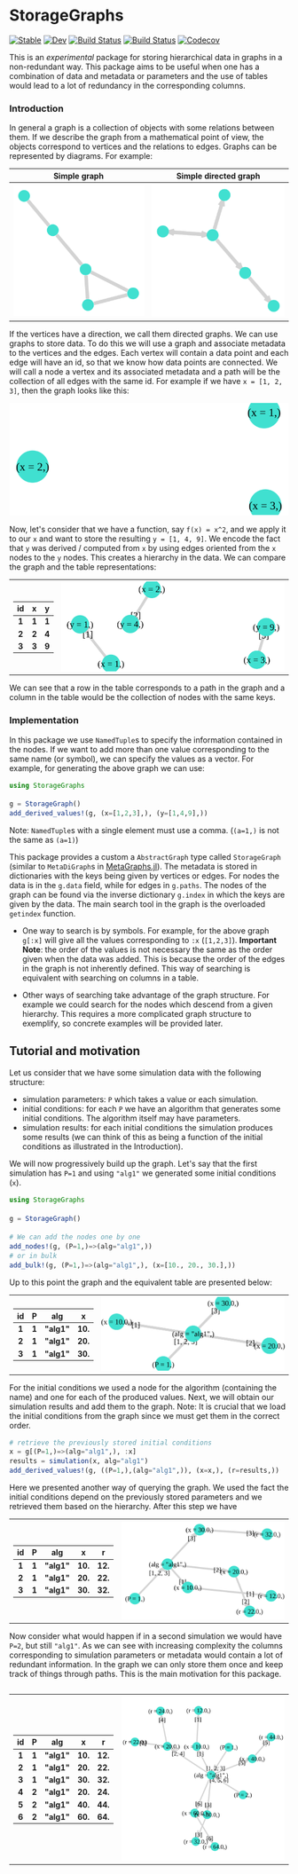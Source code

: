 # StorageGraphs

[![Stable](https://img.shields.io/badge/docs-stable-blue.svg)](https://SebastianM-C.github.io/StorageGraphs.jl/stable)
[![Dev](https://img.shields.io/badge/docs-dev-blue.svg)](https://SebastianM-C.github.io/StorageGraphs.jl/dev)
[![Build Status](https://travis-ci.com/SebastianM-C/StorageGraphs.jl.svg?branch=master)](https://travis-ci.com/SebastianM-C/StorageGraphs.jl)
[![Build Status](https://ci.appveyor.com/api/projects/status/github/SebastianM-C/StorageGraphs.jl?svg=true)](https://ci.appveyor.com/project/SebastianM-C/StorageGraphs-jl)
[![Codecov](https://codecov.io/gh/SebastianM-C/StorageGraphs.jl/branch/master/graph/badge.svg)](https://codecov.io/gh/SebastianM-C/StorageGraphs.jl)

This is an _experimental_ package for storing hierarchical data in graphs in a non-redundant way.
This package aims to be useful when one has a combination of data and metadata or parameters
and the use of tables would lead to a lot of redundancy in the corresponding columns.

### Introduction

In general a graph is a collection of objects with some relations between them.
If we describe the graph from a mathematical point of view, the objects correspond
to vertices and the relations to edges. Graphs can be represented by diagrams.
For example:

|                 Simple graph            |        Simple directed graph
:----------------------------------------:|:-------------------------------------------:
![graph example](assets/simple_graph.svg) | ![graph example](assets/simple_digraph.svg)

If the vertices have a direction, we call them directed graphs. We can use graphs
to store data. To do this we will use a graph and associate metadata to the vertices
and the edges. Each vertex will contain a data point and each edge will have an
id, so that we know how data points are connected. We will call a node a vertex
and its associated metadata and a path will be the collection of all edges with
the same id. For example if we have `x = [1, 2, 3]`, then the graph looks like this:

![graph example](assets/ex1.svg)

Now, let's consider that we have a function, say `f(x) = x^2`, and we apply it
to our `x` and want to store the resulting `y = [1, 4, 9]`. We encode
the fact that `y` was derived / computed from `x` by using edges oriented from
the `x` nodes to the `y` nodes. This creates a hierarchy in the data.
We can compare the graph and the table representations:

<table>
  <tr>
    <th>

|  id   |   x   |   y   |
|-------|-------|-------|
|   1   |   1   |   1   |
|   2   |   2   |   4   |
|   3   |   3   |   9   |

</th>
    <th> 
<img src="assets/ex2.svg">
    </th>
  </tr>
</table>

We can see that a row in the table corresponds to a path in the graph and a column
in the table would be the collection of nodes with the same keys.

### Implementation

In this package we use `NamedTuple`s to specify the information contained in the nodes.
If we want to add more than one value corresponding to the same name (or symbol),
we can specify the values as a vector. For example, for generating the above graph
we can use:

```julia
using StorageGraphs

g = StorageGraph()
add_derived_values!(g, (x=[1,2,3],), (y=[1,4,9],))
```

Note: `NamedTuple`s with a single element must use a comma.
(`(a=1,)` is not the same as `(a=1)`)

This package provides a custom a `AbstractGraph` type called `StorageGraph`
(similar to `MetaDiGraph`s in [MetaGraphs.jl](https://github.com/JuliaGraphs/MetaGraphs.jl)).
The metadata is stored in dictionaries with the keys being given by vertices or edges.
For nodes the data is in the `g.data` field, while for edges in `g.paths`.
The nodes of the graph can be found via the inverse dictionary `g.index` in
which the keys are given by the data. The main search tool in the graph is
the overloaded `getindex` function.

- One way to search is by symbols. For example, for the above graph `g[:x]`
will give all the values corresponding to `:x` (`[1,2,3]`).
**Important Note**: the order of the values is not necessary the same as the
order given when the data was added. This is because the order of the edges
in the graph is not inherently defined. This way of searching is equivalent with
searching on columns in a table.

- Other ways of searching take advantage of the graph structure. For example we
could search for the nodes which descend from a given hierarchy. This requires a
more complicated graph structure to exemplify, so concrete examples will be provided
later.

## Tutorial and motivation

Let us consider that we have some simulation data with the following structure:
* simulation parameters: `P`  which takes a value or each simulation.
* initial conditions: for each `P` we have an algorithm that generates some
initial conditions. The algorithm itself may have parameters.
* simulation results: for each initial conditions the simulation produces some results
(we can think of this as being a function of the initial conditions as illustrated
in the Introduction).

We will now progressively build up the graph. Let's say that the first simulation
has `P=1` and using `"alg1"` we generated some initial conditions (`x`).

```julia
using StorageGraphs

g = StorageGraph()

# We can add the nodes one by one
add_nodes!(g, (P=1,)=>(alg="alg1",))
# or in bulk
add_bulk!(g, (P=1,)=>(alg="alg1",), (x=[10., 20., 30.],))
```
Up to this point the graph and the equivalent table are presented below:

<table>
  <tr>
    <th>

| id | P | alg  | x |
|----|---|------|---|
| 1  | 1 |"alg1"|10.|
| 2  | 1 |"alg1"|20.|
| 3  | 1 |"alg1"|30.|

</th>
    <th>
      <img src="assets/ic_graph.svg">
  </th>
  </tr>
  </table>

For the initial conditions we used a node for the algorithm (containing the name)
and one for each of the produced values. Next, we will obtain our simulation results
and add them to the graph.
Note: It is crucial that we load the initial conditions from the graph since
we must get them in the correct order.
```julia
# retrieve the previously stored initial conditions
x = g[(P=1,)=>(alg="alg1",), :x]
results = simulation(x, alg="alg1")
add_derived_values!(g, ((P=1,),(alg="alg1",)), (x=x,), (r=results,))
```

Here we presented another way of querying the graph. We used the fact
the initial conditions depend on the previously stored parameters
and we retrieved them based on the hierarchy.
After this step we have

<table>
  <tr>
    <th>

| id | P | alg  | x | r |
|----|---|------|---|---|
| 1  | 1 |"alg1"|10.|12.|
| 2  | 1 |"alg1"|20.|22.|
| 3  | 1 |"alg1"|30.|32.|

</th>
<th>
  <img src="assets/sim_graph.svg">
  </th>
  </tr>
  <table>

Now consider what would happen if in a second simulation we would have
`P=2`, but still `"alg1"`. As we can see with increasing complexity
the columns corresponding to simulation parameters or metadata would
contain a lot of redundant information. In the graph we can only store
them once and keep track of things through paths. This is the main
motivation for this package.

<table>
  <tr>
    <th>

| id | P | alg  | x | r |
|----|---|------|---|---|
| 1  | 1 |"alg1"|10.|12.|
| 2  | 1 |"alg1"|20.|22.|
| 3  | 1 |"alg1"|30.|32.|
| 4  | 2 |"alg1"|20.|24.|
| 5  | 2 |"alg1"|40.|44.|
| 6  | 2 |"alg1"|60.|64.|

</th>
<th>
  <img src="assets/complicated_graph.svg">
  </th>
  </tr>
  </table>
